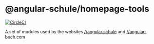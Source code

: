 # @angular-schule/homepage-tools

[![CircleCI](https://circleci.com/gh/angular-schule/homepage-tools/tree/master.svg?style=svg&circle-token=933b44395a5f37e3ce868f111927c8d84eff69f1)](https://circleci.com/gh/angular-schule/homepage-tools/tree/master)

A set of modules used by the websites [//angular.schule](//angular.schule) and [//angular-buch.com](//angular-buch.com)
